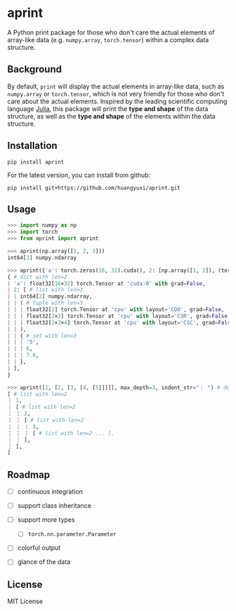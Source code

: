 # aprint

A Python print package for those who don't care the actual elements of array-like data (e.g. `numpy.array`, `torch.tensor`) within a complex data structure.


## Background

By default, `print` will display the actual elements in array-like data, such as `numpy.array` or `torch.tensor`, which is not very friendly for those who don't care about the actual elements.
Inspired by the leading scientific computing language [Julia](https://julialang.org/), this package will print the **type and shape** of the data structure, as well as the **type and shape** of the elements within the data structure.


## Installation

```
pip install aprint
```

For the latest version, you can install from github:
```
pip install git+https://github.com/huangyuxi/aprint.git
```

## Usage

```python
>>> import numpy as np
>>> import torch
>>> from aprint import aprint

>>> aprint(np.array([1, 2, 3]))
int64[3] numpy.ndarray

>>> aprint({'a': torch.zeros(16, 32).cuda(), 2: [np.array([1, 2]), (torch.zeros(2).to_sparse(), torch.zeros(2,3).to_sparse_csr(), torch.zeros(2,3,4).to_sparse_csc()), {'5', 6, 7.}]}, indent_str='| ')
{ # dict with len=2
| 'a': float32[16×32] torch.Tensor at 'cuda:0' with grad=False,
| 2: [ # list with len=3
| | int64[2] numpy.ndarray,
| | ( # tuple with len=3
| | | float32[2] torch.Tensor at 'cpu' with layout='COO', grad=False,
| | | float32[2×3] torch.Tensor at 'cpu' with layout='CSR', grad=False,
| | | float32[2×3×4] torch.Tensor at 'cpu' with layout='CSC', grad=False,
| | ),
| | { # set with len=3
| | | '5',
| | | 6,
| | | 7.0,
| | },
| ],
}

>>> aprint([1, [2, [3, [4, [5]]]]], max_depth=3, indent_str="⋮ ") # default max_depth=5
[ # list with len=2
⋮ 1,
⋮ [ # list with len=2
⋮ ⋮ 2,
⋮ ⋮ [ # list with len=2
⋮ ⋮ ⋮ 3,
⋮ ⋮ ⋮ [ # list with len=2 ... ],
⋮ ⋮ ],
⋮ ],
]
```

## Roadmap

- [ ] continuous integration
- [ ] support class inheritance
- [ ] support more types
  - [ ] `torch.nn.parameter.Parameter`
- [ ] colorful output
- [ ] glance of the data


## License

MIT License
